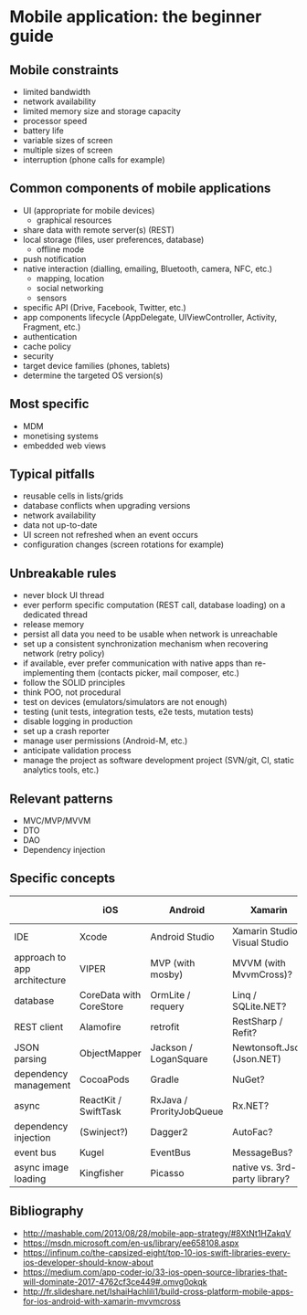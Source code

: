 # Mobile application: the beginner guide

## Mobile constraints

- limited bandwidth
- network availability
- limited memory size and storage capacity
- processor speed
- battery life
- variable sizes of screen
- multiple sizes of screen
- interruption (phone calls for example)

## Common components of mobile applications

- UI (appropriate for mobile devices)
    - graphical resources
- share data with remote server(s) (REST)
- local storage (files, user preferences, database)
    - offline mode
- push notification
- native interaction (dialling, emailing, Bluetooth, camera, NFC, etc.)
    - mapping, location
    - social networking
    - sensors
- specific API (Drive, Facebook, Twitter, etc.)
- app components lifecycle (AppDelegate, UIViewController, Activity, Fragment, etc.)
- authentication
- cache policy
- security
- target device families (phones, tablets)
- determine the targeted OS version(s)

## Most specific

- MDM
- monetising systems
- embedded web views

## Typical pitfalls

- reusable cells in lists/grids
- database conflicts when upgrading versions
- network availability
- data not up-to-date
- UI screen not refreshed when an event occurs
- configuration changes (screen rotations for example)

## Unbreakable rules

- never block UI thread
- ever perform specific computation (REST call, database loading) on a dedicated thread
- release memory
- persist all data you need to be usable when network is unreachable
- set up a consistent synchronization mechanism when recovering network (retry policy)
- if available, ever prefer communication with native apps than re-implementing them (contacts picker, mail composer, etc.)
- follow the SOLID principles
- think POO, not procedural
- test on devices (emulators/simulators are not enough)
- testing (unit tests, integration tests, e2e tests, mutation tests)
- disable logging in production
- set up a crash reporter
- manage user permissions (Android-M, etc.)
- anticipate validation process
- manage the project as software development project (SVN/git, CI, static analytics tools, etc.)

## Relevant patterns

- MVC/MVP/MVVM
- DTO
- DAO
- Dependency injection

## Specific concepts

|                             | iOS                       | Android                   | Xamarin                           | ionic (AngularJS) |
---                           | ---                       | ---                       | ---                               | ---
|IDE                          | Xcode                     | Android Studio            | Xamarin Studio / Visual Studio    | Visual Studio Code |
|approach to app architecture | VIPER                     | MVP (with mosby)          | MVVM (with MvvmCross)?            | MVC |
|database                     | CoreData with CoreStore   | OrmLite / requery         | Linq / SQLite.NET?                | persistence.js |
|REST client                  | Alamofire                 | retrofit                  | RestSharp / Refit?                | native |
|JSON parsing                 | ObjectMapper              | Jackson / LoganSquare     | Newtonsoft.Json (Json.NET)        | native |
|dependency management        | CocoaPods                 | Gradle                    | NuGet?                             | bower |
|async                        | ReactKit / SwiftTask      | RxJava / ProrityJobQueue  | Rx.NET?                           | promises |
|dependency injection         | (Swinject?)               | Dagger2                   | AutoFac?                          | native |
|event bus                    | Kugel                     | EventBus                  | MessageBus?                       | native |
|async image loading          | Kingfisher                | Picasso                   | native vs. 3rd-party library?     | native |

## Bibliography

- <http://mashable.com/2013/08/28/mobile-app-strategy/#8XtNt1HZakqV>
- <https://msdn.microsoft.com/en-us/library/ee658108.aspx>
- <https://infinum.co/the-capsized-eight/top-10-ios-swift-libraries-every-ios-developer-should-know-about>
- <https://medium.com/app-coder-io/33-ios-open-source-libraries-that-will-dominate-2017-4762cf3ce449#.omvg0okqk>
- <http://fr.slideshare.net/IshaiHachlili1/build-cross-platform-mobile-apps-for-ios-android-with-xamarin-mvvmcross>
